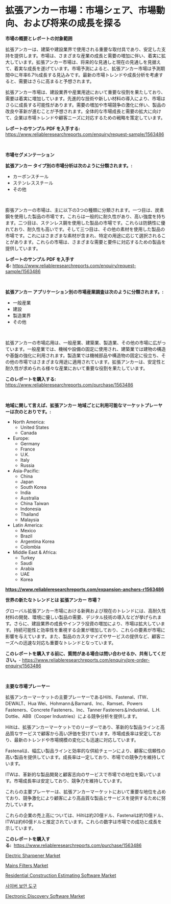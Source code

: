 <p><h1>拡張アンカー市場：市場シェア、市場動向、および将来の成長を探る</h1></p><p><strong>市場の概要とレポートの対象範囲</strong></p>
<p><p>拡張アンカーは、建築や建設業界で使用される重要な取付具であり、安定した支持を提供します。市場は、さまざまな産業の成長と需要の増加に伴い、着実に拡大しています。拡張アンカー市場は、将来的な見通しと現在の見通しを見据えて、着実な成長を遂げています。市場予測によると、拡張アンカー市場は予測期間中に年率6.7％成長する見込みです。最新の市場トレンドや成長分析を考慮すると、需要はさらに高まると予想されます。</p><p>拡張アンカー市場は、建設業界や産業用途において重要な役割を果たしており、需要は着実に増加しています。先進的な技術や新しい材料の導入により、市場はさらに成長する可能性があります。需要の増加や市場競争の激化に伴い、製品の改良や革新が進むことが予想されます。全体的な市場成長と需要の拡大に向けて、企業は市場トレンドや顧客ニーズに対応するための戦略を策定しています。</p></p>
<p><strong>レポートのサンプル PDF を入手する:</strong> <a href="https://www.reliableresearchreports.com/enquiry/request-sample/1563486">https://www.reliableresearchreports.com/enquiry/request-sample/1563486</a></p>
<p>&nbsp;</p>
<p><strong>市場セグメンテーション</strong></p>
<p><strong>拡張アンカー タイプ別の市場分析は次のように分類されます。:</strong></p>
<p><ul><li>カーボンスチール</li><li>ステンレススチール</li><li>その他</li></ul></p>
<p>&nbsp;</p>
<p><p>膨張アンカーの市場は、主に以下の3つの種類に分類されます。一つ目は、炭素鋼を使用した製品の市場です。これらは一般的に耐久性があり、高い強度を持ちます。二つ目は、ステンレス鋼を使用した製品の市場です。これらは防錆性に優れており、耐久性も高いです。そして三つ目は、その他の素材を使用した製品の市場です。これにはさまざまな素材が含まれ、特定の用途に応じて選択されることがあります。これらの市場は、さまざまな需要と要件に対応するための製品を提供しています。</p></p>
<p><strong>レポートのサンプル PDF を入手する:</strong>&nbsp;<a href="https://www.reliableresearchreports.com/enquiry/request-sample/1563486">https://www.reliableresearchreports.com/enquiry/request-sample/1563486</a></p>
<p>&nbsp;</p>
<p><strong> 拡張アンカー アプリケーション別の市場産業調査は次のように分類されます。:</strong></p>
<p><ul><li>一般産業</li><li>建設</li><li>製造業界</li><li>その他</li></ul></p>
<p>&nbsp;</p>
<p><p>拡張アンカーの市場応用は、一般産業、建築業、製造業、その他の市場に広がっています。一般産業では、機械や設備の固定に使用され、建築業では建物の構造や基盤の強化に利用されます。製造業では機械部品や構造物の固定に役立ち、その他の市場ではさまざまな用途に適用されています。拡張アンカーは、安定性と耐久性が求められる様々な産業において重要な役割を果たしています。</p></p>
<p><strong>このレポートを購入する:</strong>&nbsp; <a href="https://www.reliableresearchreports.com/purchase/1563486">https://www.reliableresearchreports.com/purchase/1563486</a></p>
<p>&nbsp;</p>
<p><strong>地域に関して言えば、拡張アンカー 地域ごとに利用可能なマーケットプレーヤーは次のとおりです。:</strong></p>
<p><ul>
    <li>
        North America:
        <ul>
            <li>United States</li>
            <li>Canada</li>
        </ul>
    </li>
    <li>
        Europe:
        <ul>
            <li>Germany</li>
            <li>France</li>
            <li>U.K.</li>
            <li>Italy</li>
            <li>Russia</li>
        </ul>
    </li>
    <li>
        Asia-Pacific:
        <ul>
            <li>China</li>
            <li>Japan</li>
            <li>South Korea</li>
            <li>India</li>
            <li>Australia</li>
            <li>China Taiwan</li>
            <li>Indonesia</li>
            <li>Thailand</li>
            <li>Malaysia</li>
        </ul>
    </li>
    <li>
        Latin America:
        <ul>
            <li>Mexico</li>
            <li>Brazil</li>
            <li>Argentina Korea</li>
            <li>Colombia</li>
        </ul>
    </li>
    <li>
        Middle East & Africa:
        <ul>
            <li>Turkey</li>
            <li>Saudi</li>
            <li>Arabia</li>
            <li>UAE</li>
            <li>Korea</li>
        </ul>
    </li>
    </ul></p>
<p><strong><a href="https://www.reliableresearchreports.com/expansion-anchors-r1563486">https://www.reliableresearchreports.com/expansion-anchors-r1563486</a></strong>&nbsp;</p>
<p><strong>世界の新たなトレンドとは 拡張アンカー 市場？</strong></p>
<p><p>グローバル拡張アンカー市場における新興および現在のトレンドには、高耐久性材料の開発、環境に優しい製品の需要、デジタル技術の導入などが挙げられます。さらに、建設業界の成長やインフラ投資の増加により、市場は拡大しています。持続可能性と効率性を重視する企業が増加しており、これらの要素が市場に影響を与えています。また、製品のカスタマイズやサービスの提供など、顧客ニーズへの迅速な対応も重要なトレンドとなっています。</p></p>
<p><strong>このレポートを購入する前に、質問がある場合は問い合わせるか、共有してください。</strong>- <a href="https://www.reliableresearchreports.com/enquiry/pre-order-enquiry/1563486">https://www.reliableresearchreports.com/enquiry/pre-order-enquiry/1563486</a></p>
<p>&nbsp;</p>
<p><strong>主要な市場プレーヤー</strong></p>
<p><p>拡張アンカーマーケットの主要プレーヤーであるHilti、Fastenal、ITW、DEWALT、Hua Wei、Hohmann＆Barnard、Inc、Ramset、Powers Fasteners、Concrete Fasteners、Inc、Tanner Fasteners＆Industrial、L.H. Dottie、ABB（Cooper Industries）による競争分析を提供します。</p><p>Hiltiは、拡張アンカーマーケットでのリーダーであり、革新的な製品ラインと高品質なサービスで顧客から高い評価を受けています。市場成長率は安定しており、最新のトレンドや市場規模の変化にも迅速に対応しています。</p><p>Fastenalは、幅広い製品ラインと効率的な供給チェーンにより、顧客に信頼性の高い製品を提供しています。成長率は一定しており、市場での競争力を維持しています。</p><p>ITWは、革新的な製品開発と顧客志向のサービスで市場での地位を築いています。市場成長率は安定しており、競争力を維持しています。</p><p>これらの主要プレーヤーは、拡張アンカーマーケットにおいて重要な地位を占めており、競争激化により顧客により高品質な製品とサービスを提供するために努力しています。</p><p>これらの企業の売上高については、Hiltiは約20億ドル、Fastenalは約10億ドル、ITWは約60億ドルと推定されています。これらの数字は市場での成功と成長を示しています。</p></p>
<p><strong>このレポートを購入する:</strong>&nbsp;&nbsp;<a href="https://www.reliableresearchreports.com/purchase/1563486">https://www.reliableresearchreports.com/purchase/1563486</a></p>
<p><p><a href="https://issuu.com/reportprime-2/docs/electric-sharpener-market-size-2030.pptx">Electric Sharpener Market</a></p><p><a href="https://github.com/mauripalmi/Market-Research-Report-List-3/blob/main/mains-filters-market.md">Mains Filters Market</a></p><p><a href="https://www.linkedin.com/pulse/residential-construction-estimating-software-market-analysis-hzdne">Residential Construction Estimating Software Market</a></p><p><a href="https://github.com/durgin521/Market-Research-Report-List-1/blob/main/782169564288.md">사이버 보안 도구</a></p><p><a href="https://www.linkedin.com/pulse/electronic-discovery-software-market-size-outlook-forecast-2024-4ohef">Electronic Discovery Software Market</a></p></p>